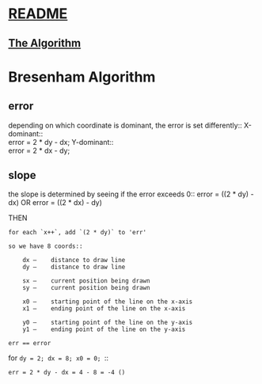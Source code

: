 #	[README](README.md#index)  
##	[The Algorithm](#bresenham-algorithm)  

#	Bresenham Algorithm

##	error  
depending on which coordinate is dominant, the error is set differently::
	X-dominant::  
		error = 2 * dy - dx;
	Y-dominant::  
		error = 2 * dx - dy;

##	slope  
the slope is determined by seeing if the error exceeds 0::
	error = ((2 * dy) - dx)
		OR
	error = ((2 * dx) - dy)

THEN

	for each `x++`, add `(2 * dy)` to 'err'

	so we have 8 coords::

		dx —	distance to draw line
		dy —	distance to draw line
		
		sx —	current position being drawn
		sy —	current position being drawn

		x0 —	starting point of the line on the x-axis
		x1 —	ending point of the line on the x-axis

		y0 —	starting point of the line on the y-axis
		y1 —	ending point of the line on the y-axis

	

`err == error`

for `dy = 2; dx = 8; x0 = 0; `::

	err = 2 * dy - dx = 4 - 8 = -4 ()
##  